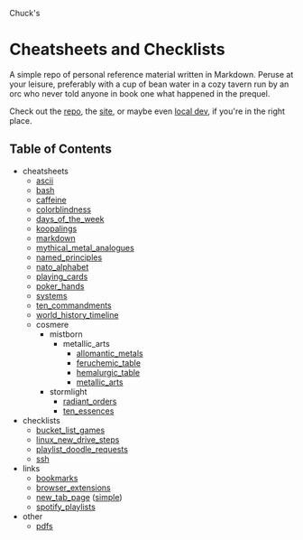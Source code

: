 <!---
make sure you're editing the template, doofus
--->

Chuck's
# Cheatsheets and Checklists

A simple repo of personal reference material written in Markdown. Peruse at your leisure, preferably with a cup of bean water in a cozy tavern run by an orc who never told anyone in book one what happened in the prequel.

Check out the [repo](https://github.com/buckmanc/cheatsheets_and_checklists), the [site](https://cheatsheets.buckman.cc), or maybe even [local dev](http://herschel.local:232/), if you're in the right place.

## Table of Contents

- cheatsheets<br>
    - <a href="docs/cheatsheets/ascii.md">ascii</a><br>
    - <a href="docs/cheatsheets/bash.md">bash</a><br>
    - <a href="docs/cheatsheets/caffeine.md">caffeine</a><br>
    - <a href="docs/cheatsheets/colorblindness.md">colorblindness</a><br>
    - <a href="docs/cheatsheets/days_of_the_week.md">days_of_the_week</a><br>
    - <a href="docs/cheatsheets/koopalings.md">koopalings</a><br>
    - <a href="docs/cheatsheets/markdown.md">markdown</a><br>
    - <a href="docs/cheatsheets/mythical_metal_analogues.md">mythical_metal_analogues</a><br>
    - <a href="docs/cheatsheets/named_principles.md">named_principles</a><br>
    - <a href="docs/cheatsheets/nato_alphabet.md">nato_alphabet</a><br>
    - <a href="docs/cheatsheets/playing_cards.md">playing_cards</a><br>
    - <a href="docs/cheatsheets/poker_hands.md">poker_hands</a><br>
    - <a href="docs/cheatsheets/systems.md">systems</a><br>
    - <a href="docs/cheatsheets/ten_commandments.md">ten_commandments</a><br>
    - <a href="docs/cheatsheets/world_history_timeline.md">world_history_timeline</a><br>
    - cosmere<br>
        - mistborn<br>
            - metallic_arts<br>
                - <a href="docs/cheatsheets/cosmere/mistborn/metallic_arts/allomantic_metals.md">allomantic_metals</a><br>
                - <a href="docs/cheatsheets/cosmere/mistborn/metallic_arts/feruchemic_table.md">feruchemic_table</a><br>
                - <a href="docs/cheatsheets/cosmere/mistborn/metallic_arts/hemalurgic_table.md">hemalurgic_table</a><br>
                - <a href="docs/cheatsheets/cosmere/mistborn/metallic_arts/metallic_arts.md">metallic_arts</a><br>
        - stormlight<br>
            - <a href="docs/cheatsheets/cosmere/stormlight/radiant_orders.md">radiant_orders</a><br>
            - <a href="docs/cheatsheets/cosmere/stormlight/ten_essences.md">ten_essences</a><br>
- checklists<br>
    - <a href="docs/checklists/bucket_list_games.md">bucket_list_games</a><br>
    - <a href="docs/checklists/linux_new_drive_steps.md">linux_new_drive_steps</a><br>
    - <a href="docs/checklists/playlist_doodle_requests.md">playlist_doodle_requests</a><br>
    - <a href="docs/checklists/ssh.md">ssh</a><br>
- links<br>
    - <a href="docs/links/bookmarks.md">bookmarks</a><br>
    - <a href="docs/links/browser_extensions.md">browser_extensions</a><br>
    - <a href="docs/links/new_tab_page.md">new_tab_page</a> (<a href="html/new_tab_page_simple.html">simple</a>)<br>
    - <a href="docs/links/spotify_playlists.md">spotify_playlists</a><br>
- other<br>
    - <a href="docs/pdfs/pdfs.md">pdfs</a><br>
